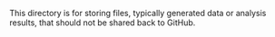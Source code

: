 This directory is for storing files, typically generated data or analysis results, that should not be shared back to GitHub.
